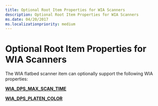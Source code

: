 ```yaml
---
title: Optional Root Item Properties for WIA Scanners
description: Optional Root Item Properties for WIA Scanners
ms.date: 04/20/2017
ms.localizationpriority: medium
---
```


# Optional Root Item Properties for WIA Scanners


The WIA flatbed scanner item can optionally support the following WIA properties:

[**WIA\_DPS\_MAX\_SCAN\_TIME**](./wia-dps-max-scan-time.md)

[**WIA\_DPS\_PLATEN\_COLOR**](./wia-dps-platen-color.md)

 

